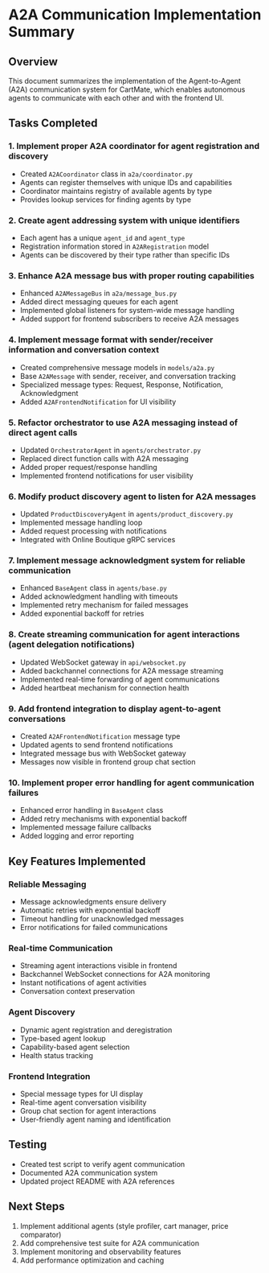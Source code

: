 # A2A Communication Implementation Summary

## Overview
This document summarizes the implementation of the Agent-to-Agent (A2A) communication system for CartMate, which enables autonomous agents to communicate with each other and with the frontend UI.

## Tasks Completed

### 1. Implement proper A2A coordinator for agent registration and discovery
- Created `A2ACoordinator` class in `a2a/coordinator.py`
- Agents can register themselves with unique IDs and capabilities
- Coordinator maintains registry of available agents by type
- Provides lookup services for finding agents by type

### 2. Create agent addressing system with unique identifiers
- Each agent has a unique `agent_id` and `agent_type`
- Registration information stored in `A2ARegistration` model
- Agents can be discovered by their type rather than specific IDs

### 3. Enhance A2A message bus with proper routing capabilities
- Enhanced `A2AMessageBus` in `a2a/message_bus.py`
- Added direct messaging queues for each agent
- Implemented global listeners for system-wide message handling
- Added support for frontend subscribers to receive A2A messages

### 4. Implement message format with sender/receiver information and conversation context
- Created comprehensive message models in `models/a2a.py`
- Base `A2AMessage` with sender, receiver, and conversation tracking
- Specialized message types: Request, Response, Notification, Acknowledgment
- Added `A2AFrontendNotification` for UI visibility

### 5. Refactor orchestrator to use A2A messaging instead of direct agent calls
- Updated `OrchestratorAgent` in `agents/orchestrator.py`
- Replaced direct function calls with A2A messaging
- Added proper request/response handling
- Implemented frontend notifications for user visibility

### 6. Modify product discovery agent to listen for A2A messages
- Updated `ProductDiscoveryAgent` in `agents/product_discovery.py`
- Implemented message handling loop
- Added request processing with notifications
- Integrated with Online Boutique gRPC services

### 7. Implement message acknowledgment system for reliable communication
- Enhanced `BaseAgent` class in `agents/base.py`
- Added acknowledgment handling with timeouts
- Implemented retry mechanism for failed messages
- Added exponential backoff for retries

### 8. Create streaming communication for agent interactions (agent delegation notifications)
- Updated WebSocket gateway in `api/websocket.py`
- Added backchannel connections for A2A message streaming
- Implemented real-time forwarding of agent communications
- Added heartbeat mechanism for connection health

### 9. Add frontend integration to display agent-to-agent conversations
- Created `A2AFrontendNotification` message type
- Updated agents to send frontend notifications
- Integrated message bus with WebSocket gateway
- Messages now visible in frontend group chat section

### 10. Implement proper error handling for agent communication failures
- Enhanced error handling in `BaseAgent` class
- Added retry mechanisms with exponential backoff
- Implemented message failure callbacks
- Added logging and error reporting

## Key Features Implemented

### Reliable Messaging
- Message acknowledgments ensure delivery
- Automatic retries with exponential backoff
- Timeout handling for unacknowledged messages
- Error notifications for failed communications

### Real-time Communication
- Streaming agent interactions visible in frontend
- Backchannel WebSocket connections for A2A monitoring
- Instant notifications of agent activities
- Conversation context preservation

### Agent Discovery
- Dynamic agent registration and deregistration
- Type-based agent lookup
- Capability-based agent selection
- Health status tracking

### Frontend Integration
- Special message types for UI display
- Real-time agent conversation visibility
- Group chat section for agent interactions
- User-friendly agent naming and identification

## Testing
- Created test script to verify agent communication
- Documented A2A communication system
- Updated project README with A2A references

## Next Steps
1. Implement additional agents (style profiler, cart manager, price comparator)
2. Add comprehensive test suite for A2A communication
3. Implement monitoring and observability features
4. Add performance optimization and caching